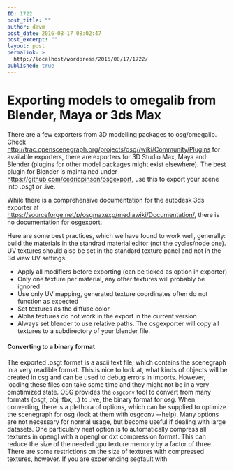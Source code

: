 ```yaml
---
ID: 1722
post_title: ""
author: davm
post_date: 2016-08-17 08:02:47
post_excerpt: ""
layout: post
permalink: >
  http://localhost/wordpress/2016/08/17/1722/
published: true
---
```

# Exporting models to omegalib from Blender, Maya or 3ds Max

There are a few exporters from 3D modelling packages to osg/omegalib. 
Check http://trac.openscenegraph.org/projects/osg//wiki/Community/Plugins for available exporters, there are exporters for 3D Studio Max, Maya and Blender (plugins for other model packages might exist elsewhere). The best plugin for Blender is maintained under https://github.com/cedricpinson/osgexport, use this to export your scene into .osgt or .ive.

While there is a comprehensive documentation for the autodesk 3ds exporter at https://sourceforge.net/p/osgmaxexp/mediawiki/Documentation/, there is no documentation for osgexport.

Here are some best practices, which we have found to work well, generally:
build the materials in the standrad material editor (not the cycles/node one). UV textures should also be  set in the standard texture panel and not in the 3d view UV settings.


* Apply all modifiers before exporting (can be ticked as option in exporter)
* Only one texture per material, any other textures will probably be ignored
* Use only UV mapping, generated texture coordinates often do not function as expected
* Set textures as the diffuse color 
* Alpha textures do not work in the export in the current version
* Always set blender to use relative paths. The osgexporter will copy all textures to a subdirectory of your blender file.

#### Converting to a binary format

The exported .osgt format is a ascii text file, which contains the scenegraph in a very readible format. This is nice to look at, what kinds of objects will be created in osg and can be used to debug errors in imports. However, loading these files can take some time and they might not be in a very omptimized state. OSG provides the `osgconv` tool to convert from many formats (osgt, obj, fbx, ..) to .ive, the binary format for osg. When converting, there is a plethora of options, which can be supplied to optimize the scenegraph for osg (look at them with osgconv --help). 
Many options are not necessary for normal usage, but become useful if dealing with large datasets. One particulary neat option is to automatically compress all textures in opengl with a opengl or dxt compression format. This can reduce the size of the needed gpu texture memory by a factor of three. There are some restrictions on the size of textures with compressed textures, however. If you are experiencing segfault with